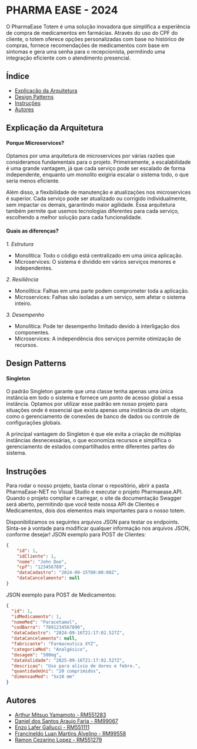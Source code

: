 
# PHARMA EASE - 2024

O PharmaEase Totem é uma solução inovadora que simplifica a experiência de compra de medicamentos em farmácias. Através do uso do CPF do cliente, o totem oferece opções personalizadas com base no histórico de compras, fornece recomendações de medicamentos com base em sintomas e gera uma senha para o recepcionista, permitindo uma integração eficiente com o atendimento presencial.

## Índice

- [Explicação da Arquitetura](#explicação-da-arquitetura)
- [Design Patterns](#design-patterns)
- [Instruções](#instruções)
- [Autores](#autores)

## Explicação da Arquitetura

#### **Porque Microservices?**

Optamos por uma arquitetura de microservices por várias razões que consideramos fundamentais para o projeto. Primeiramente, a escalabilidade é uma grande vantagem, já que cada serviço pode ser escalado de forma independente, enquanto um monolito exigiria escalar o sistema todo, o que seria menos eficiente.

Além disso, a flexibilidade de manutenção e atualizações nos microservices é superior. Cada serviço pode ser atualizado ou corrigido individualmente, sem impactar os demais, garantindo maior agilidade. Essa arquitetura também permite que usemos tecnologias diferentes para cada serviço, escolhendo a melhor solução para cada funcionalidade.

#### **Quais as diferenças?**
_1. Estrutura_
- Monolítica: Todo o código está centralizado em uma única aplicação.
- Microservices: O sistema é dividido em vários serviços menores e independentes.

_2. Resiliência_
- Monolítica: Falhas em uma parte podem comprometer toda a aplicação.
- Microservices: Falhas são isoladas a um serviço, sem afetar o sistema inteiro.

_3. Desempenho_
- Monolítica: Pode ter desempenho limitado devido à interligação dos componentes.
- Microservices: A independência dos serviços permite otimização de recursos.
## Design Patterns

#### **Singleton**
O padrão Singleton garante que uma classe tenha apenas uma única instância em todo o sistema e fornece um ponto de acesso global a essa instância. Optamos por utilizar esse padrão em nosso projeto para situações onde é essencial que exista apenas uma instância de um objeto, como o gerenciamento de conexões de banco de dados ou controle de configurações globais.

A principal vantagem do Singleton é que ele evita a criação de múltiplas instâncias desnecessárias, o que economiza recursos e simplifica o gerenciamento de estados compartilhados entre diferentes partes do sistema.
## Instruções
Para rodar o nosso projeto, basta clonar o repositório, abrir a pasta PharmaEase-NET no Visual Studio e executar o projeto Pharmaease.API. Quando o projeto compilar e carregar, o site da documentação Swagger será aberto, permitindo que você teste nossa API de Clientes e Medicamentos, dois dos elementos mais importantes para o nosso totem.

Disponibilizamos os seguintes arquivos JSON para testar os endpoints. Sinta-se à vontade para modificar qualquer informação nos arquivos JSON, conforme desejar!
JSON exemplo para POST de Clientes:
```json
{
    "id": 1,
    "idCliente": 1,
    "nome": "John Doe",
    "cpf": "123456789",
    "dataCadastro": "2024-09-15T00:00:00Z",
    "dataCancelamento": null
}
```

JSON exemplo para POST de Medicamentos:
```json
{
  "id": 1,
  "idMedicamento": 1,
  "nomeMed": "Paracetamol",
  "codBarra": "7891234567890",
  "dataCadastro": "2024-09-16T21:17:02.527Z",
  "dataCancelamento": null,    
  "fabricante": "Farmaceutica XYZ",
  "categoriaMed": "Analgésico",
  "dosagem": "500mg",
  "dataValidade": "2025-09-16T21:17:02.527Z",
  "descricao": "Uso para alívio de dores e febre.",
  "quantidadeUni": "20 comprimidos",
  "dimensaoMed": "5x10 mm"
}
```

## Autores

- [Arthur Mitsuo Yamamoto - RM551283](https://github.com/ArthurMitsuoYamamoto)
- [Daniel dos Santos Araujo Faria - RM99067](https://github.com/DanielAraujoFaria)
- [Enzo Lafer Gallucci - RM551111](https://github.com/EnzoLafer)
- [Francineldo Luan Martins Alvelino - RM99558](https://github.com/FrancineldoLuan)
- [Ramon Cezarino Lopez - RM551279](https://github.com/RamonCezarinoLopez)

